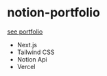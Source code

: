 # notion-portfolio

[see portfolio](https://notion-portfolio-one.vercel.app/)

-   Next.js
-   Tailwind CSS
-   Notion Api
-   Vercel
